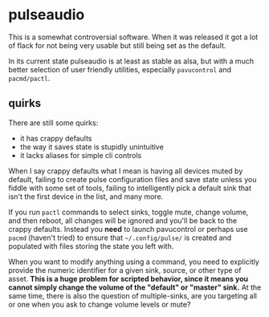 
# pulseaudio

This is a somewhat controversial software.  When it was released it got a lot of flack for not being very usable but still being set as the default.

In its current state pulseaudio is at least as stable as alsa, but with a much better selection of user friendly utilities, especially `pavucontrol` and `pacmd/pactl`.


## quirks

There are still some quirks:

- it has crappy defaults
- the way it saves state is stupidly unintuitive
- it lacks aliases for simple cli controls

When I say crappy defaults what I mean is having all devices muted by default, failing to create pulse configuration files and save state unless you fiddle with some set of tools, failing to intelligently pick a default sink that isn't the first device in the list, and many more.

If you run `pactl` commands to select sinks, toggle mute, change volume, and then reboot, all changes will be ignored and you'll be back to the crappy defaults.  Instead you **need** to launch pavucontrol or perhaps use `pacmd` (haven't tried) to ensure that `~/.config/pulse/` is created and populated with files storing the state you left with.

When you want to modify anything using a command, you need to explicitly provide the numeric identifier for a given sink, source, or other type of asset.  **This is a huge problem for scripted behavior, since it means you cannot simply change the volume of the "default" or "master" sink.**  At the same time, there is also the question of multiple-sinks, are you targeting all or one when you ask to change volume levels or mute?
